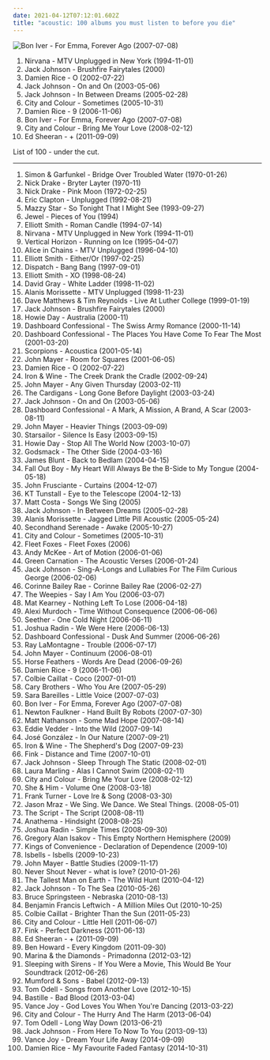 ```yaml
---
date: 2021-04-12T07:12:01.602Z
title: "acoustic: 100 albums you must listen to before you die"
---
```

![Bon Iver - For Emma, Forever Ago (2007-07-08)](https://img.discogs.com/Uch80IKVlQ2hcrz3xR5xx_QoN1Y=/fit-in/400x400/filters:strip_icc():format(jpeg):mode_rgb():quality(90)/discogs-images/R-1284045-1206310312.jpeg.jpg "Bon Iver - For Emma, Forever Ago (2007-07-08)")
<ol class="albums">
<li data-cover="http://coverartarchive.org/release/b527f0f7-7735-3c77-add1-09a9e4a20abb/12060379405-500.jpg" data-tags="grunge" role="button">Nirvana - MTV Unplugged in New York (1994-11-01)</li>
<li data-cover="http://coverartarchive.org/release/34c07ea9-63ff-4d69-bfb2-279d52dda6da/27925708299-500.jpg" data-tags="acoustic" role="button">Jack Johnson - Brushfire Fairytales (2000)</li>
<li data-cover="https://img.discogs.com/ZQlQz6fBE2IohmkyyWgN2qBYtbw=/fit-in/150x150/filters:strip_icc():format(jpeg):mode_rgb():quality(90)/discogs-images/R-1222805-1202239031.jpeg.jpg" data-tags="acoustic, singer-songwriter, folk" role="button">Damien Rice - O (2002-07-22)</li>
<li data-cover="http://coverartarchive.org/release/972a10fd-c0b7-47c4-9c72-267a8e6aec38/23562352835-500.jpg" data-tags="acoustic, jack johnson" role="button">Jack Johnson - On and On (2003-05-06)</li>
<li data-cover="http://coverartarchive.org/release/8803a42d-59ca-4eee-83ba-61fae63856f5/6148270094-500.jpg" data-tags="acoustic" role="button">Jack Johnson - In Between Dreams (2005-02-28)</li>
<li data-cover="http://coverartarchive.org/release/bc7e4abe-5672-40d4-bb39-a72ba0293476/3375657581-500.jpg" data-tags="acoustic" role="button">City and Colour - Sometimes (2005-10-31)</li>
<li data-cover="http://coverartarchive.org/release/490595e7-8ec0-3ad1-ac51-95e816ecb24b/8345167017-500.jpg" data-tags="folk, singer-songwriter, acoustic" role="button">Damien Rice - 9 (2006-11-06)</li>
<li data-cover="https://img.discogs.com/Uch80IKVlQ2hcrz3xR5xx_QoN1Y=/fit-in/400x400/filters:strip_icc():format(jpeg):mode_rgb():quality(90)/discogs-images/R-1284045-1206310312.jpeg.jpg" data-tags="folk, indie" role="button">Bon Iver - For Emma, Forever Ago (2007-07-08)</li>
<li data-cover="https://img.discogs.com/0eNuyw42eAvnSlmXyPh0zDCY9u8=/fit-in/600x600/filters:strip_icc():format(jpeg):mode_rgb():quality(90)/discogs-images/R-1627767-1233103685.jpeg.jpg" data-tags="acoustic" role="button">City and Colour - Bring Me Your Love (2008-02-12)</li>
<li data-cover="http://coverartarchive.org/release/94ad3a58-a1cc-46a3-acf4-9cb6c1d6f032/16111056293-500.jpg" data-tags="pop, british, acoustic, ed sheeran" role="button">Ed Sheeran - + (2011-09-09)</li>
</ol>
List of 100 - under the cut.
<!-- more -->

_________________

<ol class="albums">
<li data-cover="http://coverartarchive.org/release/7c52126e-200a-4b3b-af1c-3c38d70b57b1/9272110752-500.jpg" data-tags="classic rock, singer-songwriter, 60s, folk" role="button">
Simon & Garfunkel - Bridge Over Troubled Water (1970-01-26)
</li>
<li data-cover="http://coverartarchive.org/release/93d4c2fa-6749-3820-88df-b1f6df8cf48b/11682519206-500.jpg" data-tags="folk, singer-songwriter" role="button">
Nick Drake - Bryter Layter (1970-11)
</li>
<li data-cover="http://coverartarchive.org/release/2a274c12-8785-351a-9155-1d6d2dfde21c/23137783404-500.jpg" data-tags="folk, singer-songwriter" role="button">
Nick Drake - Pink Moon (1972-02-25)
</li>
<li data-cover="http://coverartarchive.org/release/fa84b81a-6d02-4d89-a515-9a6ef6df11a3/6733543940-500.jpg" data-tags="blues, acoustic" role="button">
Eric Clapton - Unplugged (1992-08-21)
</li>
<li data-cover="http://coverartarchive.org/release/d9fa44a6-c79b-4b70-806b-af5eb748e8f8/5320516788-500.jpg" data-tags="dream pop, female vocalists, alternative, 90s" role="button">
Mazzy Star - So Tonight That I Might See (1993-09-27)
</li>
<li data-cover="http://coverartarchive.org/release/8960b372-b713-4750-9d47-be18e7bd4b60/8865742439-500.jpg" data-tags="female vocalists, pop, folk, 90s, jewel" role="button">
Jewel - Pieces of You (1994)
</li>
<li data-cover="https://img.discogs.com/-h70gyn79TN3tHRHIc-2oEjO8g8=/fit-in/600x600/filters:strip_icc():format(jpeg):mode_rgb():quality(90)/discogs-images/R-1011028-1183849404.jpeg.jpg" data-tags="singer-songwriter" role="button">
Elliott Smith - Roman Candle (1994-07-14)
</li>
<li data-cover="http://coverartarchive.org/release/b527f0f7-7735-3c77-add1-09a9e4a20abb/12060379405-500.jpg" data-tags="grunge" role="button">
Nirvana - MTV Unplugged in New York (1994-11-01)
</li>
<li data-cover="http://coverartarchive.org/release/cc74c8f9-b13c-40b1-a07d-fb3eb32966db/4229236342-500.jpg" data-tags="rock, alternative rock, acoustic, vertical horizon" role="button">
Vertical Horizon - Running on Ice (1995-04-07)
</li>
<li data-cover="http://coverartarchive.org/release/0e3ef21b-12b7-4fa2-b430-f3579391e41e/1623290216-500.jpg" data-tags="grunge, acoustic" role="button">
Alice in Chains - MTV Unplugged (1996-04-10)
</li>
<li data-cover="http://coverartarchive.org/release/0a5aa565-8158-4e81-9776-af8044f6cc1e/18047694847-500.jpg" data-tags="singer-songwriter" role="button">
Elliott Smith - Either/Or (1997-02-25)
</li>
<li data-cover="https://img.discogs.com/5gxQ1LoQeHr3HEeoJBkNEdrp8Vo=/fit-in/600x592/filters:strip_icc():format(jpeg):mode_rgb():quality(90)/discogs-images/R-1373145-1572188842-7674.jpeg.jpg" data-tags="dispatch, rock" role="button">
Dispatch - Bang Bang (1997-09-01)
</li>
<li data-cover="http://coverartarchive.org/release/b099e2da-e1d6-394e-85be-0807ed6ed7e0/2981134688-500.jpg" data-tags="singer-songwriter, indie" role="button">
Elliott Smith - XO (1998-08-24)
</li>
<li data-cover="http://coverartarchive.org/release/90e63241-4650-4e1e-b41c-058a0d9a0407/23584939765-500.jpg" data-tags="david gray" role="button">
David Gray - White Ladder (1998-11-02)
</li>
<li data-cover="http://coverartarchive.org/release/e68bc44b-f410-35cc-bf84-c0abbbcc08b8/11497364966-500.jpg" data-tags="acoustic, unplugged, live" role="button">
Alanis Morissette - MTV Unplugged (1998-11-23)
</li>
<li data-cover="http://coverartarchive.org/release/79e912db-4f71-4fcb-b5be-aced98234ed3/23716283658-500.jpg" data-tags="acoustic" role="button">
Dave Matthews & Tim Reynolds - Live At Luther College (1999-01-19)
</li>
<li data-cover="http://coverartarchive.org/release/34c07ea9-63ff-4d69-bfb2-279d52dda6da/27925708299-500.jpg" data-tags="acoustic" role="button">
Jack Johnson - Brushfire Fairytales (2000)
</li>
<li data-cover="http://coverartarchive.org/release/69cae4c7-34f1-4dbe-8f61-2ac156a93d90/26608639903-500.jpg" data-tags="acoustic" role="button">
Howie Day - Australia (2000-11)
</li>
<li data-cover="https://via.placeholder.com/450" data-tags="acoustic" role="button">
Dashboard Confessional - The Swiss Army Romance (2000-11-14)
</li>
<li data-cover="http://coverartarchive.org/release/fd3ea260-7f06-496b-aafe-7b93d2dad025/6169341657-500.jpg" data-tags="emo" role="button">
Dashboard Confessional - The Places You Have Come To Fear The Most (2001-03-20)
</li>
<li data-cover="http://coverartarchive.org/release/b0ef070f-237d-423a-8984-fe1cbf7f35a8/1290637316-500.jpg" data-tags="rock, acoustic, classic rock, scorpions" role="button">
Scorpions - Acoustica (2001-05-14)
</li>
<li data-cover="https://via.placeholder.com/450" data-tags="john mayer" role="button">
John Mayer - Room for Squares (2001-06-05)
</li>
<li data-cover="https://img.discogs.com/ZQlQz6fBE2IohmkyyWgN2qBYtbw=/fit-in/150x150/filters:strip_icc():format(jpeg):mode_rgb():quality(90)/discogs-images/R-1222805-1202239031.jpeg.jpg" data-tags="acoustic, singer-songwriter, folk" role="button">
Damien Rice - O (2002-07-22)
</li>
<li data-cover="http://coverartarchive.org/release/e270a453-a6c5-4bbc-91d7-5e4378e7d08c/2500642993-500.jpg" data-tags="folk, indie, acoustic" role="button">
Iron & Wine - The Creek Drank the Cradle (2002-09-24)
</li>
<li data-cover="http://coverartarchive.org/release/2c4ec6a6-6e09-43b8-9ee2-26e190e1df92/7594164957-500.jpg" data-tags="soft rock, acoustic, live, john mayer" role="button">
John Mayer - Any Given Thursday (2003-02-11)
</li>
<li data-cover="http://coverartarchive.org/release/ac28d08e-aada-38e0-bdb3-7307618bcbe7/16232910297-500.jpg" data-tags="the cardigans, pop, rock, female vocalists" role="button">
The Cardigans - Long Gone Before Daylight (2003-03-24)
</li>
<li data-cover="http://coverartarchive.org/release/972a10fd-c0b7-47c4-9c72-267a8e6aec38/23562352835-500.jpg" data-tags="acoustic, jack johnson" role="button">
Jack Johnson - On and On (2003-05-06)
</li>
<li data-cover="http://coverartarchive.org/release/a286be17-96f0-3dee-9c66-d8972a04d4e9/1742724035-500.jpg" data-tags="emo" role="button">
Dashboard Confessional - A Mark, A Mission, A Brand, A Scar (2003-08-11)
</li>
<li data-cover="http://coverartarchive.org/release/de5686c7-a301-476e-b4df-61f67f83824b/6621900880-500.jpg" data-tags="john mayer, rock" role="button">
John Mayer - Heavier Things (2003-09-09)
</li>
<li data-cover="https://img.discogs.com/jrWVzobDRoF5M8iFRO0_ha-z8PQ=/fit-in/600x592/filters:strip_icc():format(jpeg):mode_rgb():quality(90)/discogs-images/R-434193-1482085620-7376.jpeg.jpg" data-tags="britpop, indie rock" role="button">
Starsailor - Silence Is Easy (2003-09-15)
</li>
<li data-cover="http://coverartarchive.org/release/2d9065e5-de47-43ff-865f-42c110e7b6f6/6247631110-500.jpg" data-tags="singer-songwriter, acoustic" role="button">
Howie Day - Stop All The World Now (2003-10-07)
</li>
<li data-cover="http://coverartarchive.org/release/db367585-903f-4e9b-94f9-02093795dc2f/14971932845-500.jpg" data-tags="acoustic" role="button">
Godsmack - The Other Side (2004-03-16)
</li>
<li data-cover="http://coverartarchive.org/release/f4cde382-f2c4-40e2-944a-8a01a97990be/5656611590-500.jpg" data-tags="james blunt, pop" role="button">
James Blunt - Back to Bedlam (2004-04-15)
</li>
<li data-cover="http://coverartarchive.org/release/fc2b4c7a-a7e3-4756-bcec-cd3e9a2ce4b7/28392699788-500.jpg" data-tags="acoustic" role="button">
Fall Out Boy - My Heart Will Always Be the B-Side to My Tongue (2004-05-18)
</li>
<li data-cover="https://img.discogs.com/5vuK3ehYd8gQaKMvS8bKtBzoWpc=/fit-in/600x593/filters:strip_icc():format(jpeg):mode_rgb():quality(90)/discogs-images/R-1204862-1528965128-4993.jpeg.jpg" data-tags="acoustic" role="button">
John Frusciante - Curtains (2004-12-07)
</li>
<li data-cover="https://img.discogs.com/uab3AD5Gc4ImQL_OSmNQqaSwO1Y=/fit-in/600x591/filters:strip_icc():format(jpeg):mode_rgb():quality(90)/discogs-images/R-664042-1478671475-7937.jpeg.jpg" data-tags="female vocalists" role="button">
KT Tunstall - Eye to the Telescope (2004-12-13)
</li>
<li data-cover="https://via.placeholder.com/450" data-tags="singer-songwriter, acoustic" role="button">
Matt Costa - Songs We Sing (2005)
</li>
<li data-cover="http://coverartarchive.org/release/8803a42d-59ca-4eee-83ba-61fae63856f5/6148270094-500.jpg" data-tags="acoustic" role="button">
Jack Johnson - In Between Dreams (2005-02-28)
</li>
<li data-cover="https://img.discogs.com/qGxFr74Bc2NaUn7_VE9E3MsVa1M=/fit-in/200x373/filters:strip_icc():format(jpeg):mode_rgb():quality(90)/discogs-images/R-5689990-1400008311-5881.jpeg.jpg" data-tags="acoustic" role="button">
Alanis Morissette - Jagged Little Pill Acoustic (2005-05-24)
</li>
<li data-cover="http://coverartarchive.org/release/15a9cca2-cd9e-4aac-9828-b85f184b1f84/24240958685-500.jpg" data-tags="acoustic, emo" role="button">
Secondhand Serenade - Awake (2005-10-27)
</li>
<li data-cover="http://coverartarchive.org/release/bc7e4abe-5672-40d4-bb39-a72ba0293476/3375657581-500.jpg" data-tags="acoustic" role="button">
City and Colour - Sometimes (2005-10-31)
</li>
<li data-cover="http://coverartarchive.org/release/b71b6a8f-b6c4-4d25-98e4-6c72b2474667/2730327014-500.jpg" data-tags="folk, indie" role="button">
Fleet Foxes - Fleet Foxes (2006)
</li>
<li data-cover="http://coverartarchive.org/release/27a0c006-98f3-428a-a945-56a2ab39f070/15577024250-500.jpg" data-tags="acoustic, guitar" role="button">
Andy McKee - Art of Motion (2006-01-06)
</li>
<li data-cover="http://coverartarchive.org/release/7df49ccd-3a84-4424-8ffa-07f660ba4865/10866678503-500.jpg" data-tags="acoustic, progressive rock" role="button">
Green Carnation - The Acoustic Verses (2006-01-24)
</li>
<li data-cover="http://coverartarchive.org/release/5bf551f7-96be-3f50-8ae4-9895eb26af9a/7965698121-500.jpg" data-tags="acoustic" role="button">
Jack Johnson - Sing-A-Longs and Lullabies For The Film Curious George (2006-02-06)
</li>
<li data-cover="https://img.discogs.com/cJD9YaMrOcFcA8aD_WRJTCk8vCM=/fit-in/600x595/filters:strip_icc():format(jpeg):mode_rgb():quality(90)/discogs-images/R-3635262-1391952508-1369.jpeg.jpg" data-tags="soul" role="button">
Corinne Bailey Rae - Corinne Bailey Rae (2006-02-27)
</li>
<li data-cover="http://coverartarchive.org/release/d6899a2a-4874-4be3-b411-b579596e992d/1386227079-500.jpg" data-tags="folk" role="button">
The Weepies - Say I Am You (2006-03-07)
</li>
<li data-cover="https://img.discogs.com/ihYWSmPw0AwWWyMFFIaHYTuzsU8=/fit-in/220x219/filters:strip_icc():format(jpeg):mode_rgb():quality(90)/discogs-images/R-2116301-1439610592-2602.jpeg.jpg" data-tags="mat kearney" role="button">
Mat Kearney - Nothing Left To Lose (2006-04-18)
</li>
<li data-cover="http://coverartarchive.org/release/c7f170ef-5b55-4711-8820-48dac859f5e2/5105968554-500.jpg" data-tags="indie, folk, singer-songwriter" role="button">
Alexi Murdoch - Time Without Consequence (2006-06-06)
</li>
<li data-cover="http://coverartarchive.org/release/b1f237d6-edf1-46f8-971c-a7280b53bdc6/1068689504-500.jpg" data-tags="acoustic" role="button">
Seether - One Cold Night (2006-06-11)
</li>
<li data-cover="https://img.discogs.com/XvPfiUyNYnGMcQ3sgYiddCGTqLc=/fit-in/453x450/filters:strip_icc():format(jpeg):mode_rgb():quality(90)/discogs-images/R-2735564-1299014714.jpeg.jpg" data-tags="acoustic, folk, joshua radin" role="button">
Joshua Radin - We Were Here (2006-06-13)
</li>
<li data-cover="https://img.discogs.com/QPMnXIE11R-Bfg_UmDD19W68Udc=/fit-in/500x500/filters:strip_icc():format(jpeg):mode_rgb():quality(90)/discogs-images/R-1288391-1206675152.jpeg.jpg" data-tags="emo" role="button">
Dashboard Confessional - Dusk And Summer (2006-06-26)
</li>
<li data-cover="https://img.discogs.com/2mMumTyeU5d-Bdf0Jkgc-viD1tU=/fit-in/600x600/filters:strip_icc():format(jpeg):mode_rgb():quality(90)/discogs-images/R-888713-1536068445-2270.jpeg.jpg" data-tags="folk" role="button">
Ray LaMontagne - Trouble (2006-07-17)
</li>
<li data-cover="http://coverartarchive.org/release/8aa81e40-71f1-4a39-a631-cb06703348d4/3717995933-500.jpg" data-tags="blues, john mayer" role="button">
John Mayer - Continuum (2006-08-01)
</li>
<li data-cover="https://img.discogs.com/1li0RtxWcxuVOXNCNgcLD-9xYP0=/fit-in/300x300/filters:strip_icc():format(jpeg):mode_rgb():quality(90)/discogs-images/R-864987-1271282357.jpeg.jpg" data-tags="folk" role="button">
Horse Feathers - Words Are Dead (2006-09-26)
</li>
<li data-cover="http://coverartarchive.org/release/490595e7-8ec0-3ad1-ac51-95e816ecb24b/8345167017-500.jpg" data-tags="folk, singer-songwriter, acoustic" role="button">
Damien Rice - 9 (2006-11-06)
</li>
<li data-cover="http://coverartarchive.org/release/402e7158-57a2-48c1-9ecc-83a78f3f6c8e/2859644033-500.jpg" data-tags="pop" role="button">
Colbie Caillat - Coco (2007-01-01)
</li>
<li data-cover="http://coverartarchive.org/release/a1c9336f-c371-4af7-9cc3-4b65685a3345/17822792060-500.jpg" data-tags="rock, who you are" role="button">
Cary Brothers - Who You Are (2007-05-29)
</li>
<li data-cover="http://coverartarchive.org/release/bb65a0e6-41c3-42dc-be56-1e2064eb1b2f/13725245197-500.jpg" data-tags="pop" role="button">
Sara Bareilles - Little Voice (2007-07-03)
</li>
<li data-cover="https://img.discogs.com/Uch80IKVlQ2hcrz3xR5xx_QoN1Y=/fit-in/400x400/filters:strip_icc():format(jpeg):mode_rgb():quality(90)/discogs-images/R-1284045-1206310312.jpeg.jpg" data-tags="folk, indie" role="button">
Bon Iver - For Emma, Forever Ago (2007-07-08)
</li>
<li data-cover="http://coverartarchive.org/release/eb09be91-a6c4-44f0-80a9-196c6a3372d8/21084805447-500.jpg" data-tags="british, somgwriters" role="button">
Newton Faulkner - Hand Built By Robots (2007-07-30)
</li>
<li data-cover="http://coverartarchive.org/release/29e89c60-faff-4d58-8340-6e5d10b6b421/11894480075-500.jpg" data-tags="rock" role="button">
Matt Nathanson - Some Mad Hope (2007-08-14)
</li>
<li data-cover="http://coverartarchive.org/release/683bf534-5ce1-4818-be2d-38ddcd864eb3/7196832280-500.jpg" data-tags="soundtrack" role="button">
Eddie Vedder - Into the Wild (2007-09-14)
</li>
<li data-cover="http://coverartarchive.org/release/008b9132-e69c-3da5-9325-614c0dc52a2b/5686336691-500.jpg" data-tags="acoustic" role="button">
José González - In Our Nature (2007-09-21)
</li>
<li data-cover="http://coverartarchive.org/release/8211db1a-cbdb-3443-bb30-07e801e4272b/19801900502-500.jpg" data-tags="folk, indie" role="button">
Iron & Wine - The Shepherd's Dog (2007-09-23)
</li>
<li data-cover="http://coverartarchive.org/release/565ecac2-2a18-3f3e-9026-b3cb7b7e567e/15591829201-500.jpg" data-tags="acoustic, ninja tune" role="button">
Fink - Distance and Time (2007-10-01)
</li>
<li data-cover="https://via.placeholder.com/450" data-tags="acoustic" role="button">
Jack Johnson - Sleep Through The Static (2008-02-01)
</li>
<li data-cover="http://coverartarchive.org/release/123a7fa9-f179-43c9-9353-c4cf2625ed4a/15645014786-500.jpg" data-tags="folk" role="button">
Laura Marling - Alas I Cannot Swim (2008-02-11)
</li>
<li data-cover="https://img.discogs.com/0eNuyw42eAvnSlmXyPh0zDCY9u8=/fit-in/600x600/filters:strip_icc():format(jpeg):mode_rgb():quality(90)/discogs-images/R-1627767-1233103685.jpeg.jpg" data-tags="acoustic" role="button">
City and Colour - Bring Me Your Love (2008-02-12)
</li>
<li data-cover="http://coverartarchive.org/release/ee79e860-68e7-46ad-bebb-8a003a1dc7a4/4804280407-500.jpg" data-tags="indie" role="button">
She & Him - Volume One (2008-03-18)
</li>
<li data-cover="http://coverartarchive.org/release/16d325ef-b41b-44d0-beba-616c5880f62f/3323563945-500.jpg" data-tags="folk" role="button">
Frank Turner - Love Ire & Song (2008-03-30)
</li>
<li data-cover="http://coverartarchive.org/release/17de02f3-5ee1-41c9-9ba4-42bca40dd848/2223304263-500.jpg" data-tags="singer-songwriter, pop, acoustic" role="button">
Jason Mraz - We Sing. We Dance. We Steal Things. (2008-05-01)
</li>
<li data-cover="http://coverartarchive.org/release/1df1d4e8-ef3c-3513-b982-845edd9c371b/6635580720-500.jpg" data-tags="pop rock" role="button">
The Script - The Script (2008-08-11)
</li>
<li data-cover="http://coverartarchive.org/release/c0c588fc-5669-4b8f-b25c-560111e0bbba/5284367213-500.jpg" data-tags="acoustic, progressive rock" role="button">
Anathema - Hindsight (2008-08-25)
</li>
<li data-cover="https://via.placeholder.com/450" data-tags="acoustic" role="button">
Joshua Radin - Simple Times (2008-09-30)
</li>
<li data-cover="http://coverartarchive.org/release/a9f1fa02-8290-449a-95ee-e88c53a3e60b/13153183313-500.jpg" data-tags="rock, singer-songwriter, acoustic, americana, adult contemporary, folk rock, singer/songwriter, gregory alan isakov" role="button">
Gregory Alan Isakov - This Empty Northern Hemisphere (2009)
</li>
<li data-cover="http://coverartarchive.org/release/14b6ef82-a25f-3698-b1d1-4c2a53133685/27492842731-500.jpg" data-tags="folk" role="button">
Kings of Convenience - Declaration of Dependence (2009-10)
</li>
<li data-cover="http://coverartarchive.org/release/65fabf97-67bf-4f88-84a0-b8ef0a4de144/19588262528-500.jpg" data-tags="folk rock" role="button">
Isbells - Isbells (2009-10-23)
</li>
<li data-cover="https://img.discogs.com/cWw7xadx3QlRinvl0Dc48dVMcJU=/fit-in/225x225/filters:strip_icc():format(jpeg):mode_rgb():quality(90)/discogs-images/R-9096731-1474718495-9289.jpeg.jpg" data-tags="pop" role="button">
John Mayer - Battle Studies (2009-11-17)
</li>
<li data-cover="http://coverartarchive.org/release/4ad77ab2-75a0-48d1-a00b-745000a6614e/17601301658-500.jpg" data-tags="acoustic, less than 40 minutes" role="button">
Never Shout Never - what is love? (2010-01-26)
</li>
<li data-cover="http://coverartarchive.org/release/da3b6651-add3-458f-8f43-0eb211afe9b1/26402641631-500.jpg" data-tags="folk" role="button">
The Tallest Man on Earth - The Wild Hunt (2010-04-12)
</li>
<li data-cover="http://coverartarchive.org/release/b9c43a32-116c-4b13-aee5-1b327f544334/23563622864-500.jpg" data-tags="acoustic, jack johnson" role="button">
Jack Johnson - To The Sea (2010-05-26)
</li>
<li data-cover="http://coverartarchive.org/release/1782be70-4a31-4ff8-a0a8-33a72a2ae7a4/11006677943-500.jpg" data-tags="folk, rock" role="button">
Bruce Springsteen - Nebraska (2010-08-13)
</li>
<li data-cover="https://img.discogs.com/vRpvXCe6inE8vMVH0Qt7yzI7oM0=/fit-in/265x279/filters:strip_icc():format(jpeg):mode_rgb():quality(90)/discogs-images/R-2713020-1297686499.jpeg.jpg" data-tags="folk, singer-songwriter, acoustic, indie folk, dirty hit, benjamin francis leftwich" role="button">
Benjamin Francis Leftwich - A Million Miles Out (2010-10-25)
</li>
<li data-cover="http://coverartarchive.org/release/70cb6351-8a76-49a7-b38a-4bc4d976a9c0/7409706658-500.jpg" data-tags="singer-songwriter, acoustic" role="button">
Colbie Caillat - Brighter Than the Sun (2011-05-23)
</li>
<li data-cover="http://coverartarchive.org/release/406d16d1-f572-41c8-ac54-2c715502f76b/4764705431-500.jpg" data-tags="folk rock, indie" role="button">
City and Colour - Little Hell (2011-06-07)
</li>
<li data-cover="https://img.discogs.com/9-ToslPLKgCDbzLLN4fn9MnPOjk=/fit-in/600x552/filters:strip_icc():format(jpeg):mode_rgb():quality(90)/discogs-images/R-2946107-1506683308-1338.jpeg.jpg" data-tags="folk, acoustic, alternative" role="button">
Fink - Perfect Darkness (2011-06-13)
</li>
<li data-cover="http://coverartarchive.org/release/94ad3a58-a1cc-46a3-acf4-9cb6c1d6f032/16111056293-500.jpg" data-tags="pop, british, acoustic, ed sheeran" role="button">
Ed Sheeran - + (2011-09-09)
</li>
<li data-cover="http://coverartarchive.org/release/9a04148d-c342-47d8-8703-d51109b9dbc5/5046500846-500.jpg" data-tags="folk" role="button">
Ben Howard - Every Kingdom (2011-09-30)
</li>
<li data-cover="https://img.discogs.com/rsW1eVsF4UFIMHKRWKc0jADwBeo=/fit-in/600x565/filters:strip_icc():format(jpeg):mode_rgb():quality(90)/discogs-images/R-15348184-1590105778-7101.jpeg.jpg" data-tags="pop, acoustic" role="button">
Marina & the Diamonds - Primadonna (2012-03-12)
</li>
<li data-cover="http://coverartarchive.org/release/8b9745c0-7729-4d2d-805e-836d136074bb/1258644423-500.jpg" data-tags="acoustic" role="button">
Sleeping with Sirens - If You Were a Movie, This Would Be Your Soundtrack (2012-06-26)
</li>
<li data-cover="http://coverartarchive.org/release/5e41ce0d-ce16-4a00-83bb-8e0e41d67cbb/2484391424-500.jpg" data-tags="folk, indie, british" role="button">
Mumford & Sons - Babel (2012-09-13)
</li>
<li data-cover="http://coverartarchive.org/release/3151b89c-bc33-4304-9b0c-04158417b641/11082339511-500.jpg" data-tags="chillout, indie, folk, acoustic, listen, another love, songs played on kslu" role="button">
Tom Odell - Songs from Another Love (2012-10-15)
</li>
<li data-cover="http://coverartarchive.org/release/99d80ba7-516e-4058-8c01-ab04e4ccca4b/11232970334-500.jpg" data-tags="british, rock, indietronica" role="button">
Bastille - Bad Blood (2013-03-04)
</li>
<li data-cover="http://coverartarchive.org/release/7c66e5f4-b6d6-4c21-85c5-442efa031936/7109966435-500.jpg" data-tags="acoustic" role="button">
Vance Joy - God Loves You When You're Dancing (2013-03-22)
</li>
<li data-cover="https://img.discogs.com/LBHew7ocBw-8ugF7GKPnY1eqpK0=/fit-in/150x150/filters:strip_icc():format(jpeg):mode_rgb():quality(90)/discogs-images/R-4757364-1374548829-9967.jpeg.jpg" data-tags="folk, acoustic" role="button">
City and Colour - The Hurry And The Harm (2013-06-04)
</li>
<li data-cover="http://coverartarchive.org/release/d8997b1d-3345-4750-a7e6-fe19b96a96f3/4436735162-500.jpg" data-tags="indie, chill, singer-songwriter, acoustic, columbia records, sony music, in my vinyl collection" role="button">
Tom Odell - Long Way Down (2013-06-21)
</li>
<li data-cover="https://via.placeholder.com/450" data-tags="acoustic, jackj" role="button">
Jack Johnson - From Here To Now To You (2013-09-13)
</li>
<li data-cover="http://coverartarchive.org/release/32269431-0747-4ec2-a2b9-84abfaa499ee/8007239303-500.jpg" data-tags="indie, indie folk" role="button">
Vance Joy - Dream Your Life Away (2014-09-09)
</li>
<li data-cover="http://coverartarchive.org/release/a5bb7a1b-f162-44a0-b833-69fb8bf13125/8706849113-500.jpg" data-tags="folk, acoustic, indie folk" role="button">
Damien Rice - My Favourite Faded Fantasy (2014-10-31)
</li>
</ol>